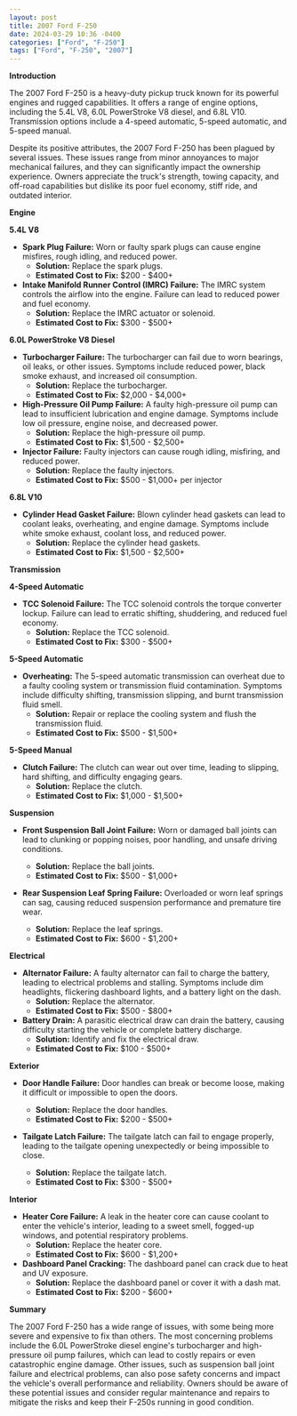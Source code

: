 ```yaml
---
layout: post
title: 2007 Ford F-250
date: 2024-03-29 10:36 -0400
categories: ["Ford", "F-250"]
tags: ["Ford", "F-250", "2007"]
---
```

**Introduction**

The 2007 Ford F-250 is a heavy-duty pickup truck known for its powerful engines and rugged capabilities. It offers a range of engine options, including the 5.4L V8, 6.0L PowerStroke V8 diesel, and 6.8L V10. Transmission options include a 4-speed automatic, 5-speed automatic, and 5-speed manual.

Despite its positive attributes, the 2007 Ford F-250 has been plagued by several issues. These issues range from minor annoyances to major mechanical failures, and they can significantly impact the ownership experience. Owners appreciate the truck's strength, towing capacity, and off-road capabilities but dislike its poor fuel economy, stiff ride, and outdated interior.

**Engine**

**5.4L V8**

* **Spark Plug Failure:** Worn or faulty spark plugs can cause engine misfires, rough idling, and reduced power.
    * **Solution:** Replace the spark plugs.
    * **Estimated Cost to Fix:** $200 - $400+
* **Intake Manifold Runner Control (IMRC) Failure:** The IMRC system controls the airflow into the engine. Failure can lead to reduced power and fuel economy.
    * **Solution:** Replace the IMRC actuator or solenoid.
    * **Estimated Cost to Fix:** $300 - $500+

**6.0L PowerStroke V8 Diesel**

* **Turbocharger Failure:** The turbocharger can fail due to worn bearings, oil leaks, or other issues. Symptoms include reduced power, black smoke exhaust, and increased oil consumption.
    * **Solution:** Replace the turbocharger.
    * **Estimated Cost to Fix:** $2,000 - $4,000+
* **High-Pressure Oil Pump Failure:** A faulty high-pressure oil pump can lead to insufficient lubrication and engine damage. Symptoms include low oil pressure, engine noise, and decreased power.
    * **Solution:** Replace the high-pressure oil pump.
    * **Estimated Cost to Fix:** $1,500 - $2,500+
* **Injector Failure:** Faulty injectors can cause rough idling, misfiring, and reduced power.
    * **Solution:** Replace the faulty injectors.
    * **Estimated Cost to Fix:** $500 - $1,000+ per injector

**6.8L V10**

* **Cylinder Head Gasket Failure:** Blown cylinder head gaskets can lead to coolant leaks, overheating, and engine damage. Symptoms include white smoke exhaust, coolant loss, and reduced power.
    * **Solution:** Replace the cylinder head gaskets.
    * **Estimated Cost to Fix:** $1,500 - $2,500+

**Transmission**

**4-Speed Automatic**

* **TCC Solenoid Failure:** The TCC solenoid controls the torque converter lockup. Failure can lead to erratic shifting, shuddering, and reduced fuel economy.
    * **Solution:** Replace the TCC solenoid.
    * **Estimated Cost to Fix:** $300 - $500+

**5-Speed Automatic**

* **Overheating:** The 5-speed automatic transmission can overheat due to a faulty cooling system or transmission fluid contamination. Symptoms include difficulty shifting, transmission slipping, and burnt transmission fluid smell.
    * **Solution:** Repair or replace the cooling system and flush the transmission fluid.
    * **Estimated Cost to Fix:** $500 - $1,500+

**5-Speed Manual**

* **Clutch Failure:** The clutch can wear out over time, leading to slipping, hard shifting, and difficulty engaging gears.
    * **Solution:** Replace the clutch.
    * **Estimated Cost to Fix:** $1,000 - $1,500+

**Suspension**

* **Front Suspension Ball Joint Failure:** Worn or damaged ball joints can lead to clunking or popping noises, poor handling, and unsafe driving conditions.
    * **Solution:** Replace the ball joints.
    * **Estimated Cost to Fix:** $500 - $1,000+

* **Rear Suspension Leaf Spring Failure:** Overloaded or worn leaf springs can sag, causing reduced suspension performance and premature tire wear.
    * **Solution:** Replace the leaf springs.
    * **Estimated Cost to Fix:** $600 - $1,200+

**Electrical**

* **Alternator Failure:** A faulty alternator can fail to charge the battery, leading to electrical problems and stalling. Symptoms include dim headlights, flickering dashboard lights, and a battery light on the dash.
    * **Solution:** Replace the alternator.
    * **Estimated Cost to Fix:** $500 - $800+
* **Battery Drain:** A parasitic electrical draw can drain the battery, causing difficulty starting the vehicle or complete battery discharge.
    * **Solution:** Identify and fix the electrical draw.
    * **Estimated Cost to Fix:** $100 - $500+

**Exterior**

* **Door Handle Failure:** Door handles can break or become loose, making it difficult or impossible to open the doors.
    * **Solution:** Replace the door handles.
    * **Estimated Cost to Fix:** $200 - $500+

* **Tailgate Latch Failure:** The tailgate latch can fail to engage properly, leading to the tailgate opening unexpectedly or being impossible to close.
    * **Solution:** Replace the tailgate latch.
    * **Estimated Cost to Fix:** $300 - $500+

**Interior**

* **Heater Core Failure:** A leak in the heater core can cause coolant to enter the vehicle's interior, leading to a sweet smell, fogged-up windows, and potential respiratory problems.
    * **Solution:** Replace the heater core.
    * **Estimated Cost to Fix:** $600 - $1,200+
* **Dashboard Panel Cracking:** The dashboard panel can crack due to heat and UV exposure.
    * **Solution:** Replace the dashboard panel or cover it with a dash mat.
    * **Estimated Cost to Fix:** $200 - $600+

**Summary**

The 2007 Ford F-250 has a wide range of issues, with some being more severe and expensive to fix than others. The most concerning problems include the 6.0L PowerStroke diesel engine's turbocharger and high-pressure oil pump failures, which can lead to costly repairs or even catastrophic engine damage. Other issues, such as suspension ball joint failure and electrical problems, can also pose safety concerns and impact the vehicle's overall performance and reliability. Owners should be aware of these potential issues and consider regular maintenance and repairs to mitigate the risks and keep their F-250s running in good condition.
